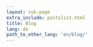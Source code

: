 ```yaml
---
layout: sub-page
extra_include: postslist.html
title: Blog
lang: de
path_to_other_lang: 'en/blog/'
---
```

